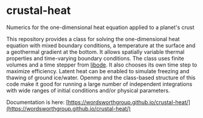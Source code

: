 # crustal-heat
Numerics for the one-dimensional heat equation applied to a planet's crust

This repository provides a class for solving the one-dimensional heat equation with mixed boundary conditions, a temperature at the surface and a geothermal gradient at the bottom. It allows spatially variable thermal properties and time-varying boundary conditions. The class uses finite volumes and a time stepper from [libode](https://github.com/wordsworthgroup/libode). It also chooses its own time step to maximize efficiency. Latent heat can be enabled to simulate freezing and thawing of ground ice/water. Openmp and the class-based structure of this code make it good for running a large number of independent integrations with wide ranges of initial conditions and/or physical parameters.

Documentation is here: [https://wordsworthgroup.github.io/crustal-heat/](https://wordsworthgroup.github.io/crustal-heat/)
